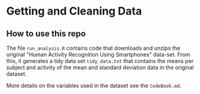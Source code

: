 # Getting and Cleaning Data

## How to use this repo

The file `run_analysis.R` contains code that downloads and unzips the original "Human Activity Recognition Using Smartphones" data-set. From this, it generates a tidy data set `tidy_data.txt` that contains the means per subject and activity of the mean and standard deviation data in the original dataset.

More details on the variables used in the dataset see the `CodeBook.md`.
